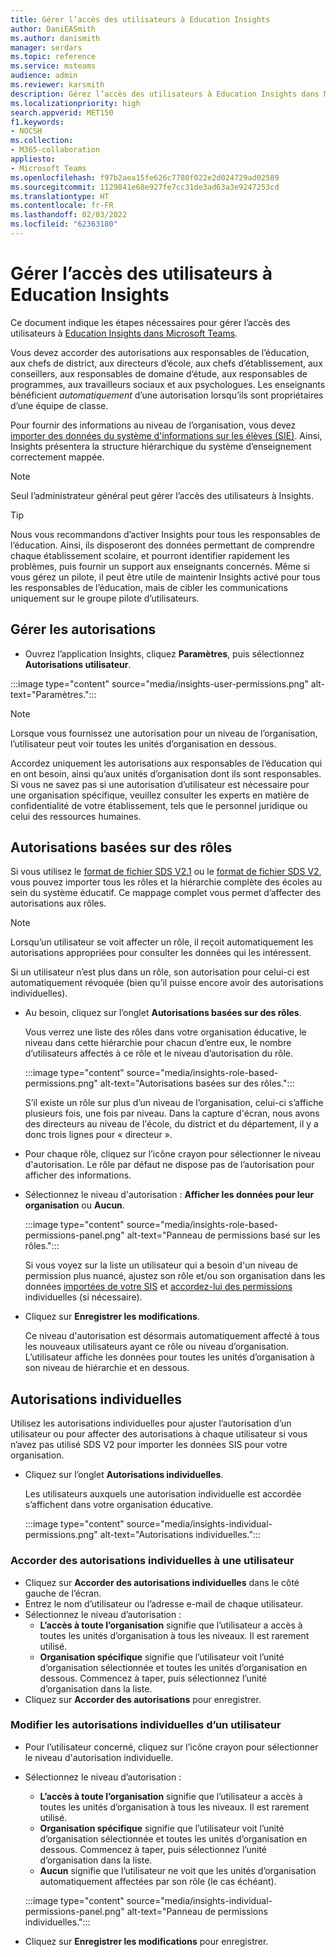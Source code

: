 ```yaml
---
title: Gérer l’accès des utilisateurs à Education Insights
author: DaniEASmith
ms.author: danismith
manager: serdars
ms.topic: reference
ms.service: msteams
audience: admin
ms.reviewer: karsmith
description: Gérez l’accès des utilisateurs à Education Insights dans Microsoft Teams.
ms.localizationpriority: high
search.appverid: MET150
f1.keywords:
- NOCSH
ms.collection:
- M365-collaboration
appliesto:
- Microsoft Teams
ms.openlocfilehash: f97b2aea15fe626c7780f022e2d024729ad02589
ms.sourcegitcommit: 1129841e68e927fe7cc31de3ad63a3e9247253cd
ms.translationtype: HT
ms.contentlocale: fr-FR
ms.lasthandoff: 02/03/2022
ms.locfileid: "62363180"
---
```

# <a name="manage-user-access-to-education-insights"></a>Gérer l’accès des utilisateurs à Education Insights

Ce document indique les étapes nécessaires pour gérer l’accès des utilisateurs à [Education Insights dans Microsoft Teams](class-insights.md).

Vous devez accorder des autorisations aux responsables de l’éducation, aux chefs de district, aux directeurs d’école, aux chefs d’établissement, aux conseillers, aux responsables de domaine d’étude, aux responsables de programmes, aux travailleurs sociaux et aux psychologues. Les enseignants bénéficient *automatiquement* d’une autorisation lorsqu’ils sont propriétaires d’une équipe de classe.

Pour fournir des informations au niveau de l’organisation, vous devez [importer des données du système d'informations sur les élèves (SIE)](education-insights-sis-data-sync.md). Ainsi, Insights présentera la structure hiérarchique du système d’enseignement correctement mappée.

> [!NOTE]
> Seul l’administrateur général peut gérer l’accès des utilisateurs à Insights.

> [!TIP]
> Nous vous recommandons d’activer Insights pour tous les responsables de l’éducation. Ainsi, ils disposeront des données permettant de comprendre chaque établissement scolaire, et pourront identifier rapidement les problèmes, puis fournir un support aux enseignants concernés. Même si vous gérez un pilote, il peut être utile de maintenir Insights activé pour tous les responsables de l’éducation, mais de cibler les communications uniquement sur le groupe pilote d’utilisateurs.

## <a name="manange-permissions"></a>Gérer les autorisations

* Ouvrez l’application Insights, cliquez **Paramètres**, puis sélectionnez **Autorisations utilisateur**.

:::image type="content" source="media/insights-user-permissions.png" alt-text="Paramètres.":::

> [!NOTE]
> Lorsque vous fournissez une autorisation pour un niveau de l’organisation, l’utilisateur peut voir toutes les unités d’organisation en dessous.
> 
> Accordez uniquement les autorisations aux responsables de l’éducation qui en ont besoin, ainsi qu’aux unités d’organisation dont ils sont responsables. Si vous ne savez pas si une autorisation d’utilisateur est nécessaire pour une organisation spécifique, veuillez consulter les experts en matière de confidentialité de votre établissement, tels que le personnel juridique ou celui des ressources humaines.

## <a name="role-based-permissions"></a>Autorisations basées sur des rôles

Si vous utilisez le [format de fichier SDS V2.1](/schooldatasync/sds-v2.1-csv-file-format) ou le [format de fichier SDS V2](/schooldatasync/sds-v2-csv-file-format), vous pouvez importer tous les rôles et la hiérarchie complète des écoles au sein du système éducatif. Ce mappage complet vous permet d’affecter des autorisations aux rôles. 

> [!NOTE]
> Lorsqu’un utilisateur se voit affecter un rôle, il reçoit automatiquement les autorisations appropriées pour consulter les données qui les intéressent.
>
> Si un utilisateur n’est plus dans un rôle, son autorisation pour celui-ci est automatiquement révoquée (bien qu’il puisse encore avoir des autorisations individuelles).


* Au besoin, cliquez sur l’onglet **Autorisations basées sur des rôles**.

  Vous verrez une liste des rôles dans votre organisation éducative, le niveau dans cette hiérarchie pour chacun d’entre eux, le nombre d’utilisateurs affectés à ce rôle et le niveau d’autorisation du rôle. 
  
  :::image type="content" source="media/insights-role-based-permissions.png" alt-text="Autorisations basées sur des rôles.":::
  
  S’il existe un rôle sur plus d’un niveau de l’organisation, celui-ci s’affiche plusieurs fois, une fois par niveau. Dans la capture d'écran, nous avons des directeurs au niveau de l'école, du district et du département, il y a donc trois lignes pour « directeur ».
  
* Pour chaque rôle, cliquez sur l’icône crayon pour sélectionner le niveau d'autorisation. Le rôle par défaut ne dispose pas de l’autorisation pour afficher des informations.
* Sélectionnez le niveau d'autorisation : **Afficher les données pour leur organisation** ou **Aucun**.

  :::image type="content" source="media/insights-role-based-permissions-panel.png" alt-text="Panneau de permissions basé sur les rôles.":::
  
  Si vous voyez sur la liste un utilisateur qui a besoin d'un niveau de permission plus nuancé, ajustez son rôle et/ou son organisation dans les données [importées de votre SIS](education-insights-sis-data-sync.md) et [accordez-lui des permissions](#grant-individual-permission-to-a-user) individuelles (si nécessaire).

* Cliquez sur **Enregistrer les modifications**.

  Ce niveau d'autorisation est désormais automatiquement affecté à tous les nouveaux utilisateurs ayant ce rôle ou niveau d’organisation. L’utilisateur affiche les données pour toutes les unités d’organisation à son niveau de hiérarchie et en dessous.  


## <a name="individual-permissions"></a>Autorisations individuelles

Utilisez les autorisations individuelles pour ajuster l’autorisation d’un utilisateur ou pour affecter des autorisations à chaque utilisateur si vous n’avez pas utilisé SDS V2 pour importer les données SIS pour votre organisation.

* Cliquez sur l’onglet **Autorisations individuelles**.
  
  Les utilisateurs auxquels une autorisation individuelle est accordée s’affichent dans votre organisation éducative. 
  
  :::image type="content" source="media/insights-individual-permissions.png" alt-text="Autorisations individuelles.":::
  
### <a name="grant-individual-permission-to-a-user"></a>Accorder des autorisations individuelles à une utilisateur
* Cliquez sur **Accorder des autorisations individuelles** dans le côté gauche de l’écran.
* Entrez le nom d’utilisateur ou l’adresse e-mail de chaque utilisateur.
* Sélectionnez le niveau d’autorisation :
  * **L’accès à toute l’organisation** signifie que l’utilisateur a accès à toutes les unités d’organisation à tous les niveaux. Il est rarement utilisé.
  * **Organisation spécifique** signifie que l’utilisateur voit l’unité d’organisation sélectionnée et toutes les unités d’organisation en dessous. Commencez à taper, puis sélectionnez l’unité d’organisation dans la liste.
* Cliquez sur **Accorder des autorisations** pour enregistrer.

### <a name="change-the-individual-permission-of-a-user"></a>Modifier les autorisations individuelles d’un utilisateur
* Pour l’utilisateur concerné, cliquez sur l’icône crayon pour sélectionner le niveau d'autorisation individuelle.
* Sélectionnez le niveau d’autorisation :
  * **L’accès à toute l’organisation** signifie que l’utilisateur a accès à toutes les unités d’organisation à tous les niveaux. Il est rarement utilisé.
  * **Organisation spécifique** signifie que l’utilisateur voit l’unité d’organisation sélectionnée et toutes les unités d’organisation en dessous. Commencez à taper, puis sélectionnez l’unité d’organisation dans la liste.
  * **Aucun** signifie que l’utilisateur ne voit que les unités d’organisation automatiquement affectées par son rôle (le cas échéant).
  
  :::image type="content" source="media/insights-individual-permissions-panel.png" alt-text="Panneau de permissions individuelles.":::

* Cliquez sur **Enregistrer les modifications** pour enregistrer.
